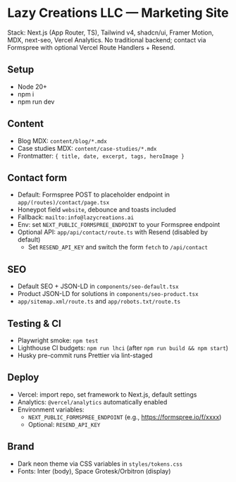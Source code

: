 # Lazy Creations LLC — Marketing Site

Stack: Next.js (App Router, TS), Tailwind v4, shadcn/ui, Framer Motion, MDX, next-seo, Vercel Analytics. No traditional backend; contact via Formspree with optional Vercel Route Handlers + Resend.

## Setup

- Node 20+
- npm i
- npm run dev

## Content

- Blog MDX: `content/blog/*.mdx`
- Case studies MDX: `content/case-studies/*.mdx`
- Frontmatter: `{ title, date, excerpt, tags, heroImage }`

## Contact form

- Default: Formspree POST to placeholder endpoint in `app/(routes)/contact/page.tsx`
- Honeypot field `website`, debounce and toasts included
- Fallback: `mailto:info@lazycreations.ai`
- Env: set `NEXT_PUBLIC_FORMSPREE_ENDPOINT` to your Formspree endpoint
- Optional API: `app/api/contact/route.ts` with Resend (disabled by default)
  - Set `RESEND_API_KEY` and switch the form `fetch` to `/api/contact`

## SEO

- Default SEO + JSON-LD in `components/seo-default.tsx`
- Product JSON-LD for solutions in `components/seo-product.tsx`
- `app/sitemap.xml/route.ts` and `app/robots.txt/route.ts`

## Testing & CI

- Playwright smoke: `npm test`
- Lighthouse CI budgets: `npm run lhci` (after `npm run build && npm start`)
- Husky pre-commit runs Prettier via lint-staged

## Deploy

- Vercel: import repo, set framework to Next.js, default settings
- Analytics: `@vercel/analytics` automatically enabled
- Environment variables:
  - `NEXT_PUBLIC_FORMSPREE_ENDPOINT` (e.g., https://formspree.io/f/xxxx)
  - Optional: `RESEND_API_KEY`

## Brand

- Dark neon theme via CSS variables in `styles/tokens.css`
- Fonts: Inter (body), Space Grotesk/Orbitron (display)
